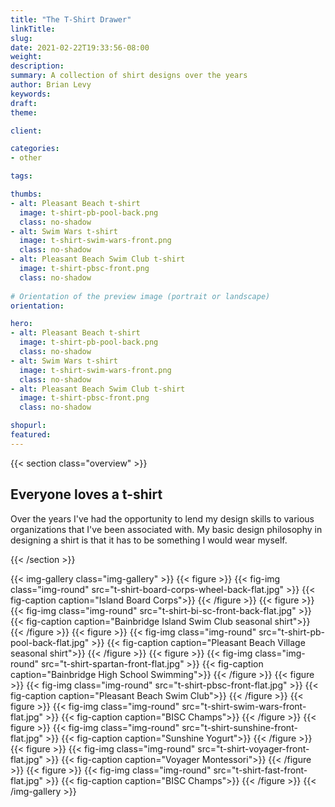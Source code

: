 ```yaml
---
title: "The T-Shirt Drawer"
linkTitle:
slug:
date: 2021-02-22T19:33:56-08:00
weight:
description:
summary: A collection of shirt designs over the years
author: Brian Levy
keywords:
draft:
theme:

client:

categories:
- other

tags:

thumbs:
- alt: Pleasant Beach t-shirt
  image: t-shirt-pb-pool-back.png
  class: no-shadow
- alt: Swim Wars t-shirt
  image: t-shirt-swim-wars-front.png
  class: no-shadow
- alt: Pleasant Beach Swim Club t-shirt
  image: t-shirt-pbsc-front.png
  class: no-shadow
  
# Orientation of the preview image (portrait or landscape)
orientation: 

hero:
- alt: Pleasant Beach t-shirt
  image: t-shirt-pb-pool-back.png
  class: no-shadow
- alt: Swim Wars t-shirt
  image: t-shirt-swim-wars-front.png
  class: no-shadow
- alt: Pleasant Beach Swim Club t-shirt
  image: t-shirt-pbsc-front.png
  class: no-shadow

shopurl:
featured:
---
```

{{< section class="overview" >}}
## Everyone loves a t-shirt ##
Over the years I've had the opportunity to lend my design skills to various organizations that I've been associated with. My basic design philosophy in designing a shirt is that it has to be something I would wear myself. 

{{< /section >}}

{{< img-gallery class="img-gallery" >}}
  {{< figure >}}
    {{< fig-img class="img-round" src="t-shirt-board-corps-wheel-back-flat.jpg" >}}
    {{< fig-caption caption="Island Board Corps">}}
  {{< /figure >}}
  {{< figure >}}
    {{< fig-img class="img-round" src="t-shirt-bi-sc-front-back-flat.jpg" >}}
    {{< fig-caption caption="Bainbridge Island Swim Club seasonal shirt">}}
  {{< /figure >}}
  {{< figure >}}
    {{< fig-img class="img-round" src="t-shirt-pb-pool-back-flat.jpg" >}}
    {{< fig-caption caption="Pleasant Beach Village seasonal shirt">}}
  {{< /figure >}}
  {{< figure >}}
    {{< fig-img class="img-round" src="t-shirt-spartan-front-flat.jpg" >}}
    {{< fig-caption caption="Bainbridge High School Swimming">}}
  {{< /figure >}}
  {{< figure >}}
    {{< fig-img class="img-round" src="t-shirt-pbsc-front-flat.jpg" >}}
    {{< fig-caption caption="Pleasant Beach Swim Club">}}
  {{< /figure >}}
  {{< figure >}}
    {{< fig-img class="img-round" src="t-shirt-swim-wars-front-flat.jpg" >}}
    {{< fig-caption caption="BISC Champs">}}
  {{< /figure >}}
  {{< figure >}}
    {{< fig-img class="img-round" src="t-shirt-sunshine-front-flat.jpg" >}}
    {{< fig-caption caption="Sunshine Yogurt">}}
  {{< /figure >}}
  {{< figure >}}
    {{< fig-img class="img-round" src="t-shirt-voyager-front-flat.jpg" >}}
    {{< fig-caption caption="Voyager Montessori">}}
  {{< /figure >}}
  {{< figure >}}
    {{< fig-img class="img-round" src="t-shirt-fast-front-flat.jpg" >}}
    {{< fig-caption caption="BISC Champs">}}
  {{< /figure >}}
{{< /img-gallery >}}
